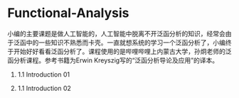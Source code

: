 # Functional-Analysis

小编的主要课题是做人工智能的，人工智能中脱离不开泛函分析的知识，经常会由于泛函中的一些知识不熟悉而卡壳。一直就想系统的学习一个泛函分析了，小编终于开始好好看看泛函分析了。课程使用的是哔哩哔哩上内蒙古大学，孙炯老师的泛函分析课程。参考书籍为Erwin Kreyszig写的“泛函分析导论及应用”的译本。

1. 1.1 Introduction 01

2. 1.1 Introduction 02
